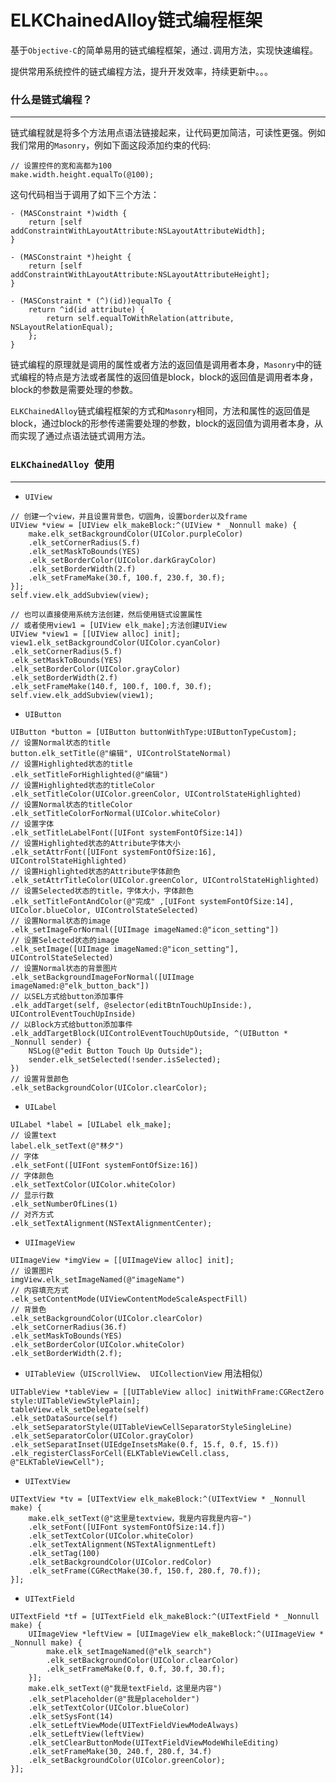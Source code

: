 # ELKChainedAlloy链式编程框架

基于```Objective-C```的简单易用的链式编程框架，通过``` . ```调用方法，实现快速编程。  

提供常用系统控件的链式编程方法，提升开发效率，持续更新中。。。

### 什么是链式编程？    
----

链式编程就是将多个方法用点语法链接起来，让代码更加简洁，可读性更强。例如我们常用的``` Masonry ```，例如下面这段添加约束的代码:

```
// 设置控件的宽和高都为100
make.width.height.equalTo(@100);
```

这句代码相当于调用了如下三个方法：

```
- (MASConstraint *)width {
    return [self addConstraintWithLayoutAttribute:NSLayoutAttributeWidth];
}

- (MASConstraint *)height {
    return [self addConstraintWithLayoutAttribute:NSLayoutAttributeHeight];
}

- (MASConstraint * (^)(id))equalTo {
    return ^id(id attribute) {
        return self.equalToWithRelation(attribute, NSLayoutRelationEqual);
    };
}
```

链式编程的原理就是调用的属性或者方法的返回值是调用者本身，``` Masonry ```中的链式编程的特点是方法或者属性的返回值是block，block的返回值是调用者本身，block的参数是需要处理的参数。    

``` ELKChainedAlloy ```链式编程框架的方式和``` Masonry ```相同，方法和属性的返回值是block，通过block的形参传递需要处理的参数，block的返回值为调用者本身，从而实现了通过点语法链式调用方法。

### ``` ELKChainedAlloy  ```使用    
----

* ``` UIView ```

```
// 创建一个view，并且设置背景色，切圆角，设置border以及frame
UIView *view = [UIView elk_makeBlock:^(UIView * _Nonnull make) {
    make.elk_setBackgroundColor(UIColor.purpleColor)
    .elk_setCornerRadius(5.f)
    .elk_setMaskToBounds(YES)
    .elk_setBorderColor(UIColor.darkGrayColor)
    .elk_setBorderWidth(2.f)
    .elk_setFrameMake(30.f, 100.f, 230.f, 30.f);
}];
self.view.elk_addSubview(view);

// 也可以直接使用系统方法创建，然后使用链式设置属性
// 或者使用view1 = [UIView elk_make];方法创建UIView
UIView *view1 = [[UIView alloc] init];
view1.elk_setBackgroundColor(UIColor.cyanColor)
.elk_setCornerRadius(5.f)
.elk_setMaskToBounds(YES)
.elk_setBorderColor(UIColor.grayColor)
.elk_setBorderWidth(2.f)
.elk_setFrameMake(140.f, 100.f, 100.f, 30.f);
self.view.elk_addSubview(view1);
```

* ``` UIButton ```

```
UIButton *button = [UIButton buttonWithType:UIButtonTypeCustom];
// 设置Normal状态的title
button.elk_setTitle(@"编辑", UIControlStateNormal)
// 设置Highlighted状态的title
.elk_setTitleForHighlighted(@"编辑")
// 设置Highlighted状态的titleColor
.elk_setTitleColor(UIColor.greenColor, UIControlStateHighlighted)
// 设置Normal状态的titleColor
.elk_setTitleColorForNormal(UIColor.whiteColor)
// 设置字体
.elk_setTitleLabelFont([UIFont systemFontOfSize:14])
// 设置Highlighted状态的Attribute字体大小
.elk_setAttrFont([UIFont systemFontOfSize:16], UIControlStateHighlighted)
// 设置Highlighted状态的Attribute字体颜色
.elk_setAttrTitleColor(UIColor.greenColor, UIControlStateHighlighted)
// 设置Selected状态的title，字体大小，字体颜色
.elk_setTitleFontAndColor(@"完成" ,[UIFont systemFontOfSize:14], UIColor.blueColor, UIControlStateSelected)
// 设置Normal状态的image
.elk_setImageForNormal([UIImage imageNamed:@"icon_setting"])
// 设置Selected状态的image
.elk_setImage([UIImage imageNamed:@"icon_setting"], UIControlStateSelected)
// 设置Normal状态的背景图片
.elk_setBackgroundImageForNormal([UIImage imageNamed:@"elk_button_back"])
// 以SEL方式给button添加事件
.elk_addTarget(self, @selector(editBtnTouchUpInside:), UIControlEventTouchUpInside)
// 以Block方式给button添加事件
.elk_addTargetBlock(UIControlEventTouchUpOutside, ^(UIButton * _Nonnull sender) {
    NSLog(@"edit Button Touch Up Outside");
    sender.elk_setSelected(!sender.isSelected);
})
// 设置背景颜色
.elk_setBackgroundColor(UIColor.clearColor);
```

* ``` UILabel ```

```
UILabel *label = [UILabel elk_make];
// 设置text
label.elk_setText(@"林夕")
// 字体
.elk_setFont([UIFont systemFontOfSize:16])
// 字体颜色
.elk_setTextColor(UIColor.whiteColor)
// 显示行数
.elk_setNumberOfLines(1)
// 对齐方式
.elk_setTextAlignment(NSTextAlignmentCenter);
```

* ``` UIImageView ```

```
UIImageView *imgView = [[UIImageView alloc] init];
// 设置图片
imgView.elk_setImageNamed(@"imageName")
// 内容填充方式
.elk_setContentMode(UIViewContentModeScaleAspectFill)
// 背景色
.elk_setBackgroundColor(UIColor.clearColor)
.elk_setCornerRadius(36.f)
.elk_setMaskToBounds(YES)
.elk_setBorderColor(UIColor.whiteColor)
.elk_setBorderWidth(2.f);
```

* ``` UITableView ```（```UIScrollView```、``` UICollectionView``` 用法相似）

```
UITableView *tableView = [[UITableView alloc] initWithFrame:CGRectZero style:UITableViewStylePlain];
tableView.elk_setDelegate(self)
.elk_setDataSource(self)
.elk_setSeparatorStyle(UITableViewCellSeparatorStyleSingleLine)
.elk_setSeparatorColor(UIColor.grayColor)
.elk_setSeparatInset(UIEdgeInsetsMake(0.f, 15.f, 0.f, 15.f))
.elk_registerClassForCell(ELKTableViewCell.class, @"ELKTableViewCell");
```

* ``` UITextView ```

```
UITextView *tv = [UITextView elk_makeBlock:^(UITextView * _Nonnull make) {
    make.elk_setText(@"这里是textview，我是内容我是内容~")
    .elk_setFont([UIFont systemFontOfSize:14.f])
    .elk_setTextColor(UIColor.whiteColor)
    .elk_setTextAlignment(NSTextAlignmentLeft)
    .elk_setTag(100)
    .elk_setBackgroundColor(UIColor.redColor)
    .elk_setFrame(CGRectMake(30.f, 150.f, 280.f, 70.f));
}];
```

* ``` UITextField ```

```
UITextField *tf = [UITextField elk_makeBlock:^(UITextField * _Nonnull make) {
    UIImageView *leftView = [UIImageView elk_makeBlock:^(UIImageView * _Nonnull make) {
        make.elk_setImageNamed(@"elk_search")
        .elk_setBackgroundColor(UIColor.clearColor)
        .elk_setFrameMake(0.f, 0.f, 30.f, 30.f);
    }];
    make.elk_setText(@"我是textField，这里是内容")
    .elk_setPlaceholder(@"我是placeholder")
    .elk_setTextColor(UIColor.blueColor)
    .elk_setSysFont(14)
    .elk_setLeftViewMode(UITextFieldViewModeAlways)
    .elk_setLeftView(leftView)
    .elk_setClearButtonMode(UITextFieldViewModeWhileEditing)
    .elk_setFrameMake(30, 240.f, 280.f, 34.f)
    .elk_setBackgroundColor(UIColor.greenColor);
}];
```